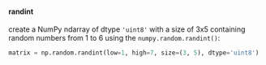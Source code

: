 #### randint
create a NumPy ndarray of dtype `'uint8'` with a size of 3x5 containing random numbers from 1 to 6 using the `numpy.random.randint()`:
```python
matrix = np.random.randint(low=1, high=7, size=(3, 5), dtype='uint8')
```